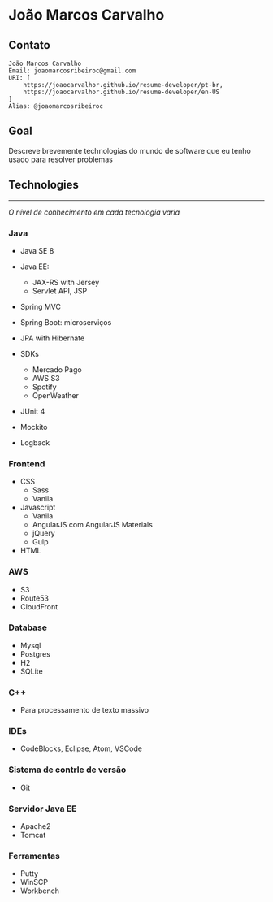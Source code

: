 # João Marcos Carvalho

## Contato
    João Marcos Carvalho
    Email: joaomarcosribeiroc@gmail.com
    URI: [
        https://joaocarvalhor.github.io/resume-developer/pt-br,
        https://joaocarvalhor.github.io/resume-developer/en-US
    ]
    Alias: @joaomarcosribeiroc

## Goal
Descreve brevemente technologias do mundo de software que eu tenho usado para resolver problemas 

## Technologies
___
*O nível de conhecimento em cada tecnologia varia*

### Java
* Java SE 8

* Java EE:
    * JAX-RS with Jersey
    * Servlet API, JSP
* Spring MVC
* Spring Boot: microserviços
* JPA with Hibernate
* SDKs
    * Mercado Pago
    * AWS S3
    * Spotify
    * OpenWeather
* JUnit 4
* Mockito
* Logback

### Frontend
* CSS
    * Sass
    * Vanila
* Javascript
    * Vanila
    * AngularJS com AngularJS Materials
    * jQuery
    * Gulp
* HTML 


### AWS
* S3
* Route53
* CloudFront

### Database
* Mysql
* Postgres
* H2
* SQLite 

### C++
* Para processamento de texto massivo

### IDEs
* CodeBlocks, Eclipse,  Atom, VSCode

### Sistema de contrle de versão
* Git

### Servidor Java EE
* Apache2
* Tomcat 

### Ferramentas
* Putty
* WinSCP
* Workbench